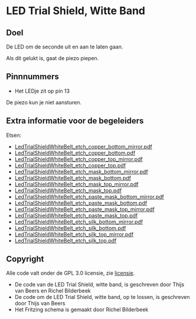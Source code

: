 # LED Trial Shield, Witte Band

## Doel

De LED om de seconde uit en aan te laten gaan.

Als dit gelukt is, gaat de piezo piepen.

## Pinnnummers

 * Het LEDje zit op pin 13

De piezo kun je niet aansturen.

## Extra informatie voor de begeleiders

Etsen:

 * [LedTrialShieldWhiteBelt_etch_copper_bottom_mirror.pdf](LedTrialShieldWhiteBelt_etch_copper_bottom_mirror.pdf)
 * [LedTrialShieldWhiteBelt_etch_copper_bottom.pdf](LedTrialShieldWhiteBelt_etch_copper_bottom.pdf)
 * [LedTrialShieldWhiteBelt_etch_copper_top_mirror.pdf](LedTrialShieldWhiteBelt_etch_copper_top_mirror.pdf)
 * [LedTrialShieldWhiteBelt_etch_copper_top.pdf](LedTrialShieldWhiteBelt_etch_copper_top.pdf)
 * [LedTrialShieldWhiteBelt_etch_mask_bottom_mirror.pdf](LedTrialShieldWhiteBelt_etch_mask_bottom_mirror.pdf)
 * [LedTrialShieldWhiteBelt_etch_mask_bottom.pdf](LedTrialShieldWhiteBelt_etch_mask_bottom.pdf)
 * [LedTrialShieldWhiteBelt_etch_mask_top_mirror.pdf](LedTrialShieldWhiteBelt_etch_mask_top_mirror.pdf)
 * [LedTrialShieldWhiteBelt_etch_mask_top.pdf](LedTrialShieldWhiteBelt_etch_mask_top.pdf)
 * [LedTrialShieldWhiteBelt_etch_paste_mask_bottom_mirror.pdf](LedTrialShieldWhiteBelt_etch_paste_mask_bottom_mirror.pdf)
 * [LedTrialShieldWhiteBelt_etch_paste_mask_bottom.pdf](LedTrialShieldWhiteBelt_etch_paste_mask_bottom.pdf)
 * [LedTrialShieldWhiteBelt_etch_paste_mask_top_mirror.pdf](LedTrialShieldWhiteBelt_etch_paste_mask_top_mirror.pdf)
 * [LedTrialShieldWhiteBelt_etch_paste_mask_top.pdf](LedTrialShieldWhiteBelt_etch_paste_mask_top.pdf)
 * [LedTrialShieldWhiteBelt_etch_silk_bottom_mirror.pdf](LedTrialShieldWhiteBelt_etch_silk_bottom_mirror.pdf)
 * [LedTrialShieldWhiteBelt_etch_silk_bottom.pdf](LedTrialShieldWhiteBelt_etch_silk_bottom.pdf)
 * [LedTrialShieldWhiteBelt_etch_silk_top_mirror.pdf](LedTrialShieldWhiteBelt_etch_silk_top_mirror.pdf)
 * [LedTrialShieldWhiteBelt_etch_silk_top.pdf](LedTrialShieldWhiteBelt_etch_silk_top.pdf)

## Copyright

Alle code valt onder de GPL 3.0 licensie, zie [licensie](LICENSE).

 * De code van de LED Trial Shield, witte band, is geschreven door Thijs van Beers en Richel Bilderbeek
 * De code om de LED Trial Shield, witte band, op te lossen, is geschreven door Thijs van Beers
 * Het Fritzing schema is gemaakt door Richel Bilderbeek
